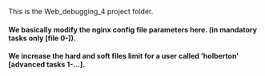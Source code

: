 This is the Web_debugging_4 project folder.
#### We basically modify the nginx config file parameters here. (in mandatory tasks only [file 0-]).

#### We increase the hard and soft files limit for a user called 'holberton' [advanced tasks 1-...].
